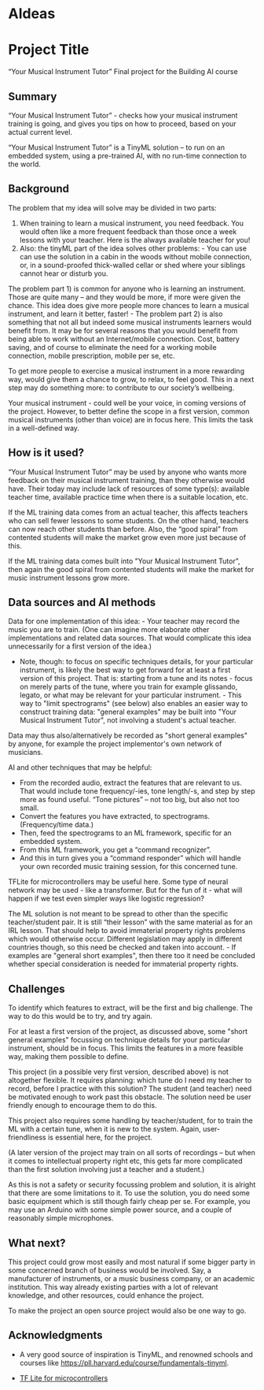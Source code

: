 # AIdeas
<!-- This is the markdown template for the final project of the Building AI course, 
created by Reaktor Innovations and University of Helsinki. 
Copy the template, paste it to your GitHub README and edit! -->

# Project Title

“Your Musical Instrument Tutor”
Final project for the Building AI course

## Summary

“Your Musical Instrument Tutor” - checks how your musical instrument training is going, and gives you tips on how to proceed, based on your actual current level.

 “Your Musical Instrument Tutor” is a TinyML solution – to run on an embedded system, using a pre-trained AI, with no run-time connection to the world.

## Background

The problem that my idea will solve may be divided in two parts:

1)	When training to learn a musical instrument, you need feedback. You would often like a more frequent feedback than those once a week lessons with your teacher. Here is the always available teacher for you!
2)	Also: the tinyML part of the idea solves other problems: - You can use can use the solution in a cabin in the woods without mobile connection, or, in a sound-proofed thick-walled cellar or shed where your siblings cannot hear or disturb you.

The problem part 1) is common for anyone who is learning an instrument. Those are quite many – and they would be more, if more were given the chance. This idea does give more people more chances to learn a musical instrument, and learn it better, faster! - The problem part 2) is  also something that not all but indeed some musical instruments learners would benefit from. It may be for several reasons that you would benefit from being able to work without an Internet/mobile connection. Cost, battery saving, and of course to eliminate the need for a working mobile connection, mobile prescription, mobile per se, etc.

To get more people to exercise a musical instrument in a more rewarding way, would give them a chance to grow, to relax, to feel good. This in a next step may do something more: to contribute to our society’s wellbeing. 

Your musical instrument - could well be your voice, in coming versions of the project. However, to better define the scope in a first version, common musical instruments (other than voice) are in focus here. This limits the task in a well-defined way.


## How is it used?

“Your Musical Instrument Tutor” may be used by anyone who wants more feedback on their musical instrument training, than they otherwise would have. Their today may include lack of resources of some type(s): available teacher time, available practice time when there is a suitable location, etc.

If the ML training data comes from an actual teacher, this affects teachers who can sell fewer lessons to some students. On the other hand, teachers can now reach other students than before. Also, the “good spiral” from contented students will make the market grow even more just because of this.

If the ML training data comes built into "Your Musical Instrument Tutor", then again the good spiral from contented students will make the market for music instrument lessons grow more.


## Data sources and AI methods

Data for one implementation of this idea: - Your teacher may record the music you are to train. (One can imagine more elaborate other implementations and related data sources. That would complicate this idea unnecessarily for a first version of the idea.)

- Note, though: to focus on specific techniques details, for your particular instrument, is likely the best way to get forward for at least a first version of this project. That is: starting from a tune and its notes - focus on merely parts of the tune, where you train for example glissando, legato, or what may be relevant for your particular instrument. - This way to "limit spectrograms" (see below) also enables an easier way to construct training data: "general examples" may be built into "Your Musical Instrument Tutor", not involving a student's actual teacher.

Data may thus also/alternatively be recorded as "short general examples" by anyone, for example the project implementor's own network of musicians. 

AI and other techniques that may be helpful:
-	From the recorded audio, extract the features that are relevant to us. That would include tone frequency/-ies, tone length/-s, and step by step more as found useful. “Tone pictures” – not too big, but also not too small. 
-	Convert the features you have extracted, to spectrograms. (Frequency/time data.)
-	Then, feed the spectrograms to an ML framework, specific for an embedded system.
-	From this ML framework, you get a “command recognizer”.
-	And this in turn gives you a “command responder” which will handle your own recorded music training session, for this concerned tune.

TFLite for microcontrollers may be useful here. 
Some type of neural network may be used - like a transformer. But for the fun of it - what will happen if we test even simpler ways like logistic regression? 
  
The ML solution is not meant to be spread to other than the specific teacher/student pair. It is still “their lesson” with the same material as for an IRL lesson. That should help to avoid immaterial property rights problems which would otherwise occur. Different legislation may apply in different countries though, so this need be checked and taken into account. - If examples are "general short examples", then there too it need be concluded  whether special consideration is needed for immaterial property rights.


## Challenges

To identify which features to extract, will be the first and big challenge. The way to do this would be to try, and try again. 

For at least a first version of the project, as discussed above, some "short general examples" focussing on technique details for your particular instrument, should be in focus. This limits the features in a more feasible way, making them possible to define. 

This project (in a possible very first version, described above) is not altogether flexible. It requires planning: which tune do I need my teacher to record, before I practice with this solution? The student (and teacher) need be motivated enough to work past this obstacle. The solution need be user friendly enough to encourage them to do this.

This project also requires some handling by teacher/student, for to train the ML with a certain tune, when it is new to the system. Again, user-friendliness is essential here, for the project.

(A later version of the project may train on all sorts of recordings – but when it comes to intellectual property right etc, this gets far more complicated than the first solution involving just a teacher and a student.)

As this is not a safety or security focussing problem and solution, it is alright that there are some limitations to it. 
To use the solution, you do need some basic equipment which is still though fairly cheap per se. For example, you may use an Arduino with some simple power source, and a couple of reasonably simple microphones.


## What next?

This project could grow most easily and most natural if some bigger party in some concerned branch of business would be involved. Say, a manufacturer of instruments, or a music business company, or an academic institution. This way already existing parties with a lot of relevant knowledge, and other resources, could enhance the project. 

To make the project an open source project would also be one way to go. 


## Acknowledgments

- A very good source of inspiration is TinyML, and renowned schools and courses like https://pll.harvard.edu/course/fundamentals-tinyml.

- [TF Lite for microcontrollers](https://www.tensorflow.org/lite/microcontrollers)
